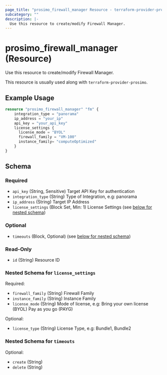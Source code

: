 ```yaml
---
page_title: "prosimo_firewall_manager Resource - terraform-provider-prosimo"
subcategory: ""
description: |-
  Use this resource to create/modify Firewall Manager.
---
```


# prosimo_firewall_manager (Resource)

Use this resource to create/modify Firewall Manager.

This resource is usually used along with `terraform-provider-prosimo`.



## Example Usage

```terraform
resource "prosimo_firewall_manager" "fm" {
    integration_type = "panorama"
    ip_address = "your_ip"
    api_key = "your_api_key"
    license_settings {
      license_mode = "BYOL"
      firewall_family = "VM-100"
      instance_family= "computeOptimized"
    }
}
```

<!-- schema generated by tfplugindocs -->
## Schema

### Required

- `api_key` (String, Sensitive) Target API Key for authentication
- `integration_type` (String) Type of Integration, e.g: panorama
- `ip_address` (String) Target IP Address
- `license_settings` (Block Set, Min: 1) License Settings (see [below for nested schema](#nestedblock--license_settings))

### Optional

- `timeouts` (Block, Optional) (see [below for nested schema](#nestedblock--timeouts))

### Read-Only

- `id` (String) Resource ID

<a id="nestedblock--license_settings"></a>
### Nested Schema for `license_settings`

Required:

- `firewall_family` (String) Firewall Family
- `instance_family` (String) Instance Family
- `license_mode` (String) Mode of license, e.g: Bring your own license (BYOL) Pay as you go (PAYG)

Optional:

- `license_type` (String) License Type, e.g: Bundle1, Bundle2


<a id="nestedblock--timeouts"></a>
### Nested Schema for `timeouts`

Optional:

- `create` (String)
- `delete` (String)

